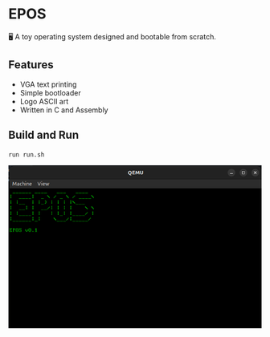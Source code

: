 # EPOS

🖥️ A toy operating system designed and bootable from scratch.

## Features
- VGA text printing
- Simple bootloader
- Logo ASCII art
- Written in C and Assembly

## Build and Run
```bash
run run.sh
```
![EPOS Logo](qemu-boot.png)
